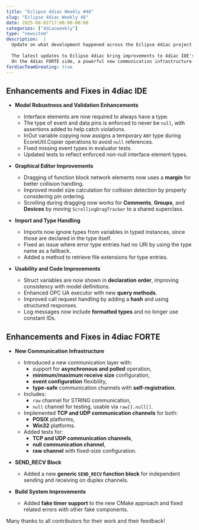 ```yaml
---
title: "Eclipse 4diac Weekly #46"
slug: "Eclipse 4diac Weekly 46"
date: 2025-08-01T17:00:00-00:00
categories: ["4diacweekly"]
type: "newsitem"
description:  |
  Update on what development happened across the Eclipse 4diac project in the week from July 25 to August 1, 2025.
  
  The latest updates to Eclipse 4diac bring improvements to 4diac IDE's type handling, graphical editor usability, and code generation logic. 
  On the 4diac FORTE side, a powerful new communication infrastructure has been introduced, including TCP/UDP support and a generic `SEND_RECV` block.
fordiacTeamGreating: true
---
```



## Enhancements and Fixes in 4diac IDE

- **Model Robustness and Validation Enhancements**
  - Interface elements are now required to always have a type.
  - The type of event and data pins is enforced to never be `null`, with assertions added to help catch violations.
  - InOut variable copying now assigns a temporary `ANY` type during EcoreUtil.Copier operations to avoid `null` references.
  - Fixed missing event types in evaluator tests.
  - Updated tests to reflect enforced non-null interface element types.

- **Graphical Editor Improvements**
  - Dragging of function block network elements now uses a **margin** for better collision handling.
  - Improved model size calculation for collision detection by properly considering pin ordering.
  - Scrolling during dragging now works for **Comments**, **Groups**, and **Devices** by moving `ScrollingDragTracker` to a shared superclass.

- **Import and Type Handling**
  - Imports now ignore types from variables in typed instances, since those are declared in the type itself.
  - Fixed an issue where error type entries had no URI by using the type name as a fallback.
  - Added a method to retrieve file extensions for type entries.

- **Usability and Code Improvements**
  - Struct variables are now shown in **declaration order**, improving consistency with model definitions.
  - Enhanced OPC UA executor with new **query methods**.
  - Improved call request handling by adding a **hash** and using structured responses.
  - Log messages now include **formatted types** and no longer use constant IDs.


## Enhancements and Fixes in 4diac FORTE

- **New Communication Infrastructure**
  - Introduced a new communication layer with:
    - support for **asynchronous and polled** operation,
    - **minimum/maximum receive size** configuration,
    - **event configuration** flexibility,
    - **type-safe** communication channels with **self-registration**.
  - Includes:
    - `raw` channel for STRING communication,
    - `null` channel for testing, usable via `raw[].null[]`.
  - Implemented **TCP and UDP communication channels** for both:
    - **POSIX** platforms,
    - **Win32** platforms.
  - Added tests for:
    - **TCP and UDP communication channels**,
    - **null communication channel**,
    - **raw channel** with fixed-size configuration.

- **SEND_RECV Block**
  - Added a new **generic `SEND_RECV` function block** for independent sending and receiving on duplex channels.

- **Build System Improvements**
  - Added **fake timer support** to the new CMake approach and fixed related errors with other fake components.


Many thanks to all contributors for their work and their feedback!
